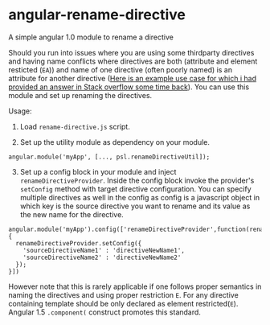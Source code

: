 # angular-rename-directive
A simple angular 1.0 module to rename a directive


Should you run into issues where you are using some thirdparty directives and having name conflicts where directives are both (attribute and element resticted (`EA`)) and name of one directive (often poorly named) is an attribute for another directive ([Here is an example use case for which i had provided an answer in Stack overflow some time back](http://stackoverflow.com/questions/26416206/directive-name-and-attribute-name-clashing)). You can use this module and set up renaming the directives.

Usage:

1) Load `rename-directive.js` script.

2) Set up the utility module as dependency on your module. 

  `angular.module('myApp', [..., psl.renameDirectiveUtil]);`
    
3) Set up a config block in your module and inject `renameDirectiveProvider`. Inside the config block invoke the provider's `setConfig` method with target directive configuration. You can specify multiple directives as well in the config as config is a javascript object in which key is the source directive you want to rename and its value as the new name for the directive.

```
angular.module('myApp').config(['renameDirectiveProvider',function(renameDirectiveProvider){
  renameDirectiveProvider.setConfig({
    'sourceDirectiveName1' : 'directiveNewName1',
    'sourceDirectiveName2' : 'directiveNewName2'
  });
}])
```


However note that this is rarely applicable if one follows proper semantics in naming the directives and using proper restriction `E`. For any directive containing template should be only declared as element restricted(`E`). Angular 1.5 `.component(` construct promotes this standard.
